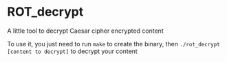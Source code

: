 # ROT_decrypt
A little tool to decrypt Caesar cipher encrypted content

To use it, you just need to run `make` to create the binary, then `./rot_decrypt [content to decrypt]` to decrypt your content
